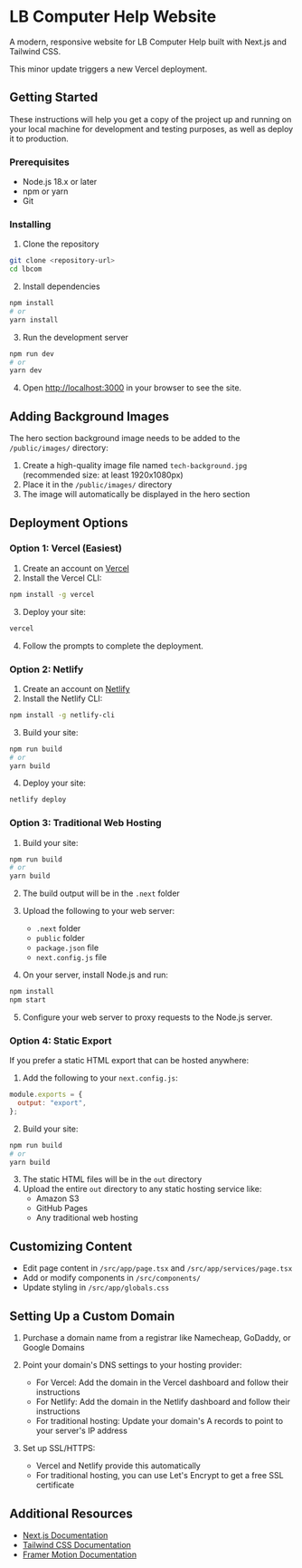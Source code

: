 # LB Computer Help Website

A modern, responsive website for LB Computer Help built with Next.js and Tailwind CSS.

This minor update triggers a new Vercel deployment.

## Getting Started

These instructions will help you get a copy of the project up and running on your local machine for development and testing purposes, as well as deploy it to production.

### Prerequisites

- Node.js 18.x or later
- npm or yarn
- Git

### Installing

1. Clone the repository

```bash
git clone <repository-url>
cd lbcom
```

2. Install dependencies

```bash
npm install
# or
yarn install
```

3. Run the development server

```bash
npm run dev
# or
yarn dev
```

4. Open [http://localhost:3000](http://localhost:3000) in your browser to see the site.

## Adding Background Images

The hero section background image needs to be added to the `/public/images/` directory:

1. Create a high-quality image file named `tech-background.jpg` (recommended size: at least 1920x1080px)
2. Place it in the `/public/images/` directory
3. The image will automatically be displayed in the hero section

## Deployment Options

### Option 1: Vercel (Easiest)

1. Create an account on [Vercel](https://vercel.com)
2. Install the Vercel CLI:

```bash
npm install -g vercel
```

3. Deploy your site:

```bash
vercel
```

4. Follow the prompts to complete the deployment.

### Option 2: Netlify

1. Create an account on [Netlify](https://www.netlify.com/)
2. Install the Netlify CLI:

```bash
npm install -g netlify-cli
```

3. Build your site:

```bash
npm run build
# or
yarn build
```

4. Deploy your site:

```bash
netlify deploy
```

### Option 3: Traditional Web Hosting

1. Build your site:

```bash
npm run build
# or
yarn build
```

2. The build output will be in the `.next` folder
3. Upload the following to your web server:

   - `.next` folder
   - `public` folder
   - `package.json` file
   - `next.config.js` file

4. On your server, install Node.js and run:

```bash
npm install
npm start
```

5. Configure your web server to proxy requests to the Node.js server.

### Option 4: Static Export

If you prefer a static HTML export that can be hosted anywhere:

1. Add the following to your `next.config.js`:

```js
module.exports = {
  output: "export",
};
```

2. Build your site:

```bash
npm run build
# or
yarn build
```

3. The static HTML files will be in the `out` directory
4. Upload the entire `out` directory to any static hosting service like:
   - Amazon S3
   - GitHub Pages
   - Any traditional web hosting

## Customizing Content

- Edit page content in `/src/app/page.tsx` and `/src/app/services/page.tsx`
- Add or modify components in `/src/components/`
- Update styling in `/src/app/globals.css`

## Setting Up a Custom Domain

1. Purchase a domain name from a registrar like Namecheap, GoDaddy, or Google Domains
2. Point your domain's DNS settings to your hosting provider:

   - For Vercel: Add the domain in the Vercel dashboard and follow their instructions
   - For Netlify: Add the domain in the Netlify dashboard and follow their instructions
   - For traditional hosting: Update your domain's A records to point to your server's IP address

3. Set up SSL/HTTPS:
   - Vercel and Netlify provide this automatically
   - For traditional hosting, you can use Let's Encrypt to get a free SSL certificate

## Additional Resources

- [Next.js Documentation](https://nextjs.org/docs)
- [Tailwind CSS Documentation](https://tailwindcss.com/docs)
- [Framer Motion Documentation](https://www.framer.com/motion/)
